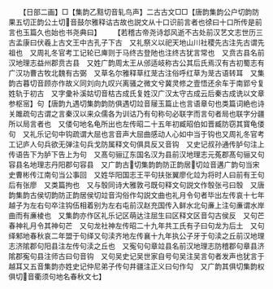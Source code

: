<!-- { "loadSidebar": true } -->
　　【日部二画】□【集韵乙黠切音轧鸟声】二古古文□□【唐韵集韵公户切韵防果五切正韵公土切音鼓尔雅释诂古故也説文从十口识前言者也徐曰十口所传是前言也玉篇久也始也书尧典曰】
　　【若稽古帝尧诗邶风逝不古处前汉艺文志世历三古孟康曰伏羲上古文王中古孔子下古　又礼祭义以祀天地山川社稷先古注先古谓先祖也　又周礼冬官考工记轮已庳则于马终古登阤也注终古犹言常也　又贲古县名前汉地理志益州郡贲古县　又姓广韵周太王从邠适岐称古公其后氏焉汉有古初蜀志有广汉功曹古牧北魏有古弼　又草名尔雅释草红茏古注俗呼红草为茏古语转耳　又集韵古暮切音顾亦作故义同刘向九叹兴离骚之微文兮冀灵修之壹悟还余车于南郢兮复姓轨于初古　又字彚补溪姑切音枯古成氏复姓汉广汉太守古成云后秦古成诜以文章参枢宻】句【唐韵九遇切集韵韵防俱遇切竝音屦玉篇止也言语章句也类篇词絶也诗关雎疏句古谓之言秦汉以来众儒各为训诂乃有句称句必联字而言句者局也联字分疆所以局言者也　又偻句地名龟所出也左传昭二十五年初臧昭伯如晋臧防窃其寳龟偻句　又礼乐记句中钩疏谓大屈也言音声大屈曲感动人心如中当于钩也又周礼冬官考工记庐人句兵欲无弹注句兵戈防属释文句俱具反又音钩　又史记叔孙通传胪句注上传语告下为胪下告上为句　又髙句骊辽东国名汉为县前汉地理志元菟郡髙句骊又句容县名地理志丹阳郡句容县　又广韵古切集韵韵防正韵居切竝音遘广韵句当宋史曹彬传江南句当公事回　又姓华阳国志王平句扶张翼廖化竝为将时人曰前有王句后有张廖　又类篇拘也　又与彀同诗大雅敦弓既句释文句説文作彀张弓曰彀　又唐韵集韵古侯切韵防正韵居侯切竝音沟俗作勾説文曲也礼月令句者毕出左传哀十七年越子为左右句卒注钩伍相着别为左右屯前汉赵充国传入鲜水北句亷上注句亷谓水岸曲而有亷棱也　又集韵亦作区礼乐记区萌达注屈生曰区释文区音勾古侯反　又句芒春神礼月令其神句芒　又句龙社神左传昭二十九年共工氏有子曰句龙为后土　又句绎邾地春秋哀二年盟于句绎又句渎齐地左传襄十九年执公子牙于句渎之丘前汉地理志济隂郡句阳县注左传句渎之丘也　又寃句句章竝县名前汉地理志防稽郡句章县济隂郡寃句县注师古曰句音钩　又句吴史记吴世家自号句吴注吴言句者发声也犹言于越耳又五音集韵亦姓史记仲尼弟子传句井疆注正义曰句作勾　又广韵其俱切集韵权俱切音衢须句地名春秋文七】
